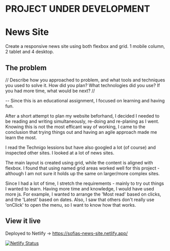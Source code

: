 # PROJECT UNDER DEVELOPMENT

# News Site

Create a responsive news site using both flexbox and grid. 1 mobile column, 2 tablet and 4 desktop. 

## The problem

// Describe how you approached to problem, and what tools and techniques you used to solve it. How did you plan? What technologies did you use? If you had more time, what would be next? //

--
Since this is an educational assignment, I focused on learning and having fun. 

After a short attempt to plan my website beforhand, I decided I needed to be reading and writing simultaneously, re-doing and re-planing as I went. Knowing this is not the most efficant way of working, I came to the conclusion that trying things out and having an agile approach made me learn the most.

I read the Technigo lessions but have also googled a lot (of course) and inspected other sites. I looked at a lot of news sites.

The main layout is created using grid, while the content is aligned with flexbox. I found that using named grid areas worked well for this project - although I am not sure it holds up the same on larger/more complex sites.

Since I had a lot of time, I stretch the requirements - mainly to try out things I wanted to learn. Having more time and knowledge, I would have used more js. For example, I wanted to arrange the 'Most read' based on clicks, and the 'Latest' based on dates. Also, I saw that others don't really use 'onClick' to open the menu, so I want to know how that works.

## View it live
Deployed to Netlify -> https://sofias-news-site.netlify.app/

[![Netlify Status](https://api.netlify.com/api/v1/badges/e8c37f92-2203-4706-aed0-87f6d0565f12/deploy-status?branch=master)](https://app.netlify.com/sites/mellifluous-chebakia-ca79b1/deploys)
